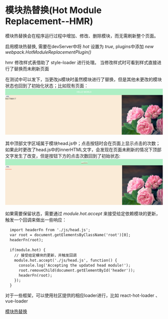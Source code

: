 # 模块热替换(Hot Module Replacement--HMR)

模块热替换会在程序运行过程中增加、修改、删除模块，而无需刷新整个页面。

启用模块热替换, 需要在devServer中将 *hot* 设置为 *true*, plugins中添加 *new webpack.HotModuleReplacementPlugin()*

hmr 修改样式表借助了 style-loader 进行处理。 当修改样式时可看到样式直接进行了替换而未刷新页面

在测试中可以发下，当更改js模块时虽然模块进行了替换，但是其他未更改的模块状态也回到了初始化状态；比如现有页面：
![图片](https://github.com/Amanda5293/webpack/blob/master/6.hmr/imgs/hmr1.PNG)

其中顶部文字区域属于模块head.js中；点击按钮时会在页面上显示点击的次数；如果此时更改了head.js中的innerHTML文字，会发现在页面未刷新的情况下顶部文字发生了改变，但是按钮下方的点击次数回到了初始状态:
![图片](https://github.com/Amanda5293/webpack/blob/master/6.hmr/imgs/hmr2.PNG)

如果需要保留状态，需要通过 *module.hot.accept* 来接受给定依赖模块的更新，触发一个回调来做出一些响应：
```
  import headerFn from './js/head.js';
  var root = document.getElementsByClassName('root')[0];
  headerFn(root);

  if(module.hot) {
    // 接受给定模块的更新，并触发回调
    module.hot.accept('./js/head.js', function() {
      console.log('Accepting the updated head module!');
      root.removeChild(document.getElementById('header'));
      headerFn(root);
    });
  }

```
对于一些框架，可以使用社区提供的相应loader进行，比如 react-hot-loader 、vue-loader

[模块热替换](https://www.webpackjs.com/guides/hot-module-replacement/)

